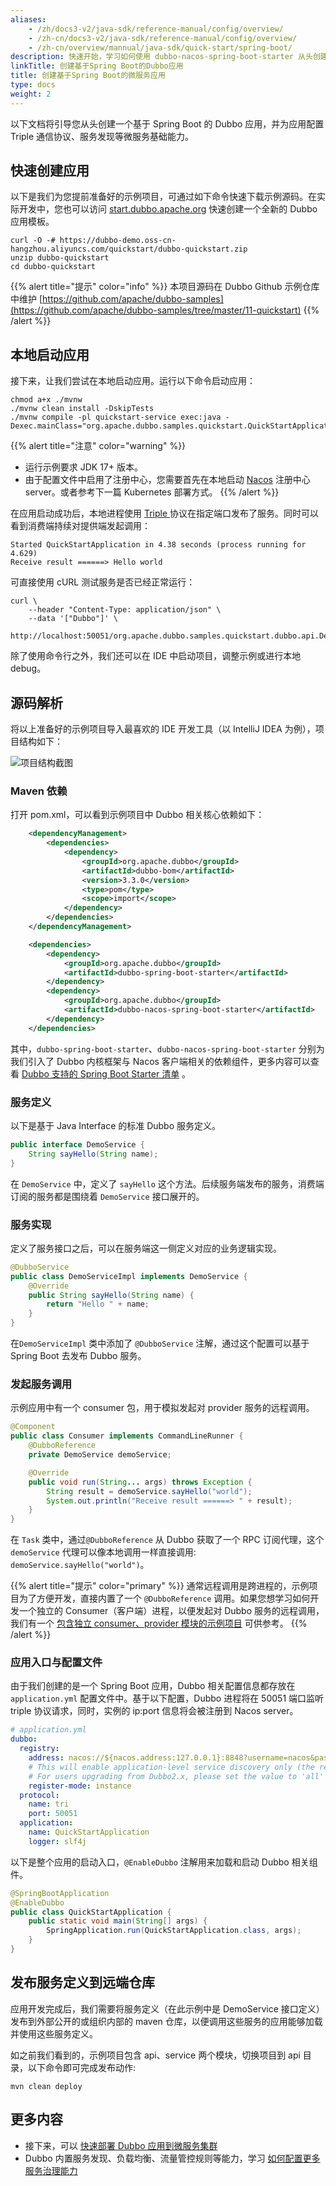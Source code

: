 ```yaml
---
aliases:
    - /zh/docs3-v2/java-sdk/reference-manual/config/overview/
    - /zh-cn/docs3-v2/java-sdk/reference-manual/config/overview/
    - /zh-cn/overview/mannual/java-sdk/quick-start/spring-boot/
description: 快速开始，学习如何使用 dubbo-nacos-spring-boot-starter 从头创建基于一个基于Spring Boot的Dubbo应用。
linkTitle: 创建基于Spring Boot的Dubbo应用
title: 创建基于Spring Boot的微服务应用
type: docs
weight: 2
---
```


以下文档将引导您从头创建一个基于 Spring Boot 的 Dubbo 应用，并为应用配置 Triple 通信协议、服务发现等微服务基础能力。

## 快速创建应用
以下是我们为您提前准备好的示例项目，可通过如下命令快速下载示例源码。在实际开发中，您也可以访问 [start.dubbo.apache.org](/zh-cn/overview/mannual/java-sdk/tasks/develop/springboot/#创建项目) 快速创建一个全新的 Dubbo 应用模板。

```shell
curl -O -# https://dubbo-demo.oss-cn-hangzhou.aliyuncs.com/quickstart/dubbo-quickstart.zip
unzip dubbo-quickstart
cd dubbo-quickstart
````
{{% alert title="提示" color="info" %}}
本项目源码在 Dubbo Github 示例仓库中维护 [https://github.com/apache/dubbo-samples](https://github.com/apache/dubbo-samples/tree/master/11-quickstart)
{{% /alert %}}

## 本地启动应用
接下来，让我们尝试在本地启动应用。运行以下命令启动应用：

```shell
chmod a+x ./mvnw
./mvnw clean install -DskipTests
./mvnw compile -pl quickstart-service exec:java -Dexec.mainClass="org.apache.dubbo.samples.quickstart.QuickStartApplication"
```

{{% alert title="注意" color="warning" %}}
* 运行示例要求 JDK 17+ 版本。
* 由于配置文件中启用了注册中心，您需要首先在本地启动 <a href="/zh-cn/overview/reference/integrations/nacos/" target="_blank_">Nacos</a> 注册中心 server。或者参考下一篇 Kubernetes 部署方式。
{{% /alert %}}

在应用启动成功后，本地进程使用 <a href="overview/mannual/java-sdk/tasks/protocols/triple" target="_blank_">Triple </a>协议在指定端口发布了服务。同时可以看到消费端持续对提供端发起调用：

```text
Started QuickStartApplication in 4.38 seconds (process running for 4.629)
Receive result ======> Hello world
```

可直接使用 cURL 测试服务是否已经正常运行：

```shell
curl \
    --header "Content-Type: application/json" \
    --data '["Dubbo"]' \
    http://localhost:50051/org.apache.dubbo.samples.quickstart.dubbo.api.DemoService/sayHello/
```

除了使用命令行之外，我们还可以在 IDE 中启动项目，调整示例或进行本地 debug。

## 源码解析
将以上准备好的示例项目导入最喜欢的 IDE 开发工具（以 IntelliJ IDEA 为例），项目结构如下：

<img style="max-width:400px;height:auto;" alt="项目结构截图" src="/imgs/v3/quickstart/samples.jpg"/>

### Maven 依赖
打开 pom.xml，可以看到示例项目中 Dubbo 相关核心依赖如下：

```xml
    <dependencyManagement>
        <dependencies>
            <dependency>
                <groupId>org.apache.dubbo</groupId>
                <artifactId>dubbo-bom</artifactId>
                <version>3.3.0</version>
                <type>pom</type>
                <scope>import</scope>
            </dependency>
        </dependencies>
    </dependencyManagement>

    <dependencies>
        <dependency>
            <groupId>org.apache.dubbo</groupId>
            <artifactId>dubbo-spring-boot-starter</artifactId>
        </dependency>
        <dependency>
            <groupId>org.apache.dubbo</groupId>
            <artifactId>dubbo-nacos-spring-boot-starter</artifactId>
        </dependency>
    </dependencies>
```

其中，`dubbo-spring-boot-starter`、`dubbo-nacos-spring-boot-starter` 分别为我们引入了 Dubbo 内核框架与 Nacos 客户端相关的依赖组件，更多内容可以查看 [Dubbo 支持的 Spring Boot Starter 清单](/zh-cn/overview/mannual/java-sdk/reference-manual/config/spring/spring-boot/#starter列表) 。

### 服务定义

以下是基于 Java Interface 的标准 Dubbo 服务定义。

```java
public interface DemoService {
    String sayHello(String name);
}
```

在 `DemoService` 中，定义了 `sayHello` 这个方法。后续服务端发布的服务，消费端订阅的服务都是围绕着 `DemoService` 接口展开的。

### 服务实现

定义了服务接口之后，可以在服务端这一侧定义对应的业务逻辑实现。

```java
@DubboService
public class DemoServiceImpl implements DemoService {
    @Override
    public String sayHello(String name) {
        return "Hello " + name;
    }
}
```

在`DemoServiceImpl` 类中添加了 `@DubboService` 注解，通过这个配置可以基于 Spring Boot 去发布 Dubbo 服务。

### 发起服务调用
示例应用中有一个 consumer 包，用于模拟发起对 provider 服务的远程调用。

```java
@Component
public class Consumer implements CommandLineRunner {
    @DubboReference
    private DemoService demoService;

    @Override
    public void run(String... args) throws Exception {
        String result = demoService.sayHello("world");
        System.out.println("Receive result ======> " + result);
    }
}
```

在 `Task` 类中，通过`@DubboReference` 从 Dubbo 获取了一个 RPC 订阅代理，这个 `demoService` 代理可以像本地调用一样直接调用: `demoService.sayHello("world")`。

{{% alert title="提示" color="primary" %}}
通常远程调用是跨进程的，示例项目为了方便开发，直接内置了一个 `@DubboReference` 调用。如果您想学习如何开发一个独立的 Consumer（客户端）进程，以便发起对 Dubbo 服务的远程调用，我们有一个 <a target="_blank" href="https://github.com/apache/dubbo-samples/tree/master/1-basic/dubbo-samples-spring-boot">包含独立 consumer、provider 模块的示例项目</a> 可供参考。
{{% /alert %}}

### 应用入口与配置文件

由于我们创建的是一个 Spring Boot 应用，Dubbo 相关配置信息都存放在 `application.yml` 配置文件中。基于以下配置，Dubbo 进程将在 50051 端口监听 triple 协议请求，同时，实例的 ip:port 信息将会被注册到 Nacos server。

```yaml
# application.yml
dubbo:
  registry:
    address: nacos://${nacos.address:127.0.0.1}:8848?username=nacos&password=nacos
	# This will enable application-level service discovery only (the recommended service discovery method for Dubbo3).
	# For users upgrading from Dubbo2.x, please set the value to 'all' for smooth migration.
    register-mode: instance
  protocol:
    name: tri
    port: 50051
  application:
    name: QuickStartApplication
    logger: slf4j
```

以下是整个应用的启动入口，`@EnableDubbo` 注解用来加载和启动 Dubbo 相关组件。

```java
@SpringBootApplication
@EnableDubbo
public class QuickStartApplication {
    public static void main(String[] args) {
        SpringApplication.run(QuickStartApplication.class, args);
    }
}
```

## 发布服务定义到远端仓库

应用开发完成后，我们需要将服务定义（在此示例中是 DemoService 接口定义）发布到外部公开的或组织内部的 maven 仓库，以便调用这些服务的应用能够加载并使用这些服务定义。

如之前我们看到的，示例项目包含 api、service 两个模块，切换项目到 api 目录，以下命令即可完成发布动作:

```shell
mvn clean deploy
```

## 更多内容
- 接下来，可以 [快速部署 Dubbo 应用到微服务集群](../deploy/)
- Dubbo 内置服务发现、负载均衡、流量管控规则等能力，学习 [如何配置更多服务治理能力](/zh-cn/overview/mannual/java-sdk/tasks/service-discovery/)
